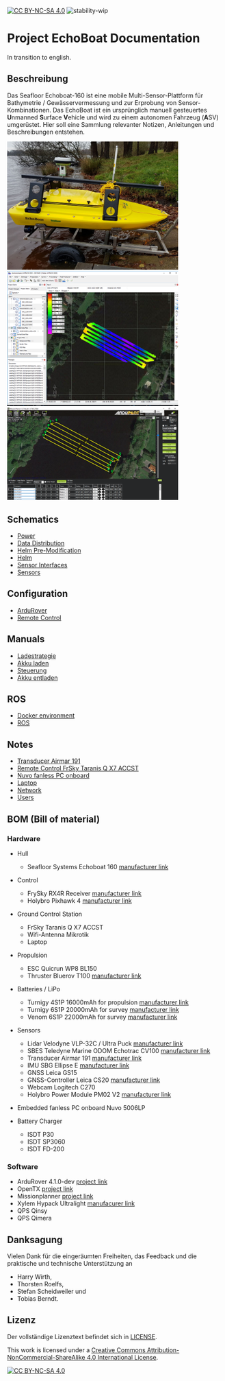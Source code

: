 [![CC BY-NC-SA 4.0][cc-by-nc-sa-shield]][cc-by-nc-sa] 
![stability-wip](https://img.shields.io/badge/stability-work_in_progress-lightgrey.svg) 
# Project EchoBoat Documentation

In transition to english.
## Beschreibung
Das Seafloor Echoboat-160 ist eine mobile Multi-Sensor-Plattform für Bathymetrie / Gewässervermessung und zur Erprobung von Sensor-Kombinationen. Das EchoBoat ist ein ursprünglich manuell gesteuertes **U**nmanned **S**urface **V**ehicle und wird zu einem autonomen Fahrzeug (**A**SV) umgerüstet.
Hier soll eine Sammlung relevanter Notizen, Anleitungen und Beschreibungen entstehen.

<!-- ![Echoboat](./img/echoboat3.jpg) -->
<img src="./img/echoboat3.jpg" alt="Echoboat" width="400">
<img src="./img/hypack-map.png" alt="Hypack map" width="400">
<img src="./img/missionplanner.png" alt="Missionplanner" width="400">

## Schematics
- [Power](./schemes/overview/out/EchoBoatPowerDistributionOverview.png)
- [Data Distribution](./schemes/overview/out/EchoBoatDataDistributionOverview.png)
- [Helm Pre-Modification](./schemes/overview/out/EchoBoatHelmPre-ModificationOverview.png)
- [Helm](./schemes/overview/out/EchoBoatHelmOverview.png)
- [Sensor Interfaces](./schemes/overview/out/EchoBoatSensorInterfaceOverview.png)
- [Sensors](./schemes/overview/out/EchoBoatSensorsOverview.png)

## Configuration
- [ArduRover](./docs/ardupilot/ardurover.md)
- [Remote Control](./docs/remotecontrol/rc.md)

## Manuals
 - [Ladestrategie](./docs/energy/basics.md)
 - [Akku laden](./docs/energy/charging.md)
 - [Steuerung](./docs/remotecontrol/rc.md)
 - [Akku entladen](./docs/energy/discharging.md)

## ROS
 - [Docker environment](./docs/ros_docker/docker.md)
 - [ROS](./docs/ros_docker/ros.md)

## Notes
- [Transducer Airmar 191](./docs/sensors/transducer.md)
- [Remote Control FrSky Taranis Q X7 ACCST](./docs/remotecontrol/rc.md)
- [Nuvo fanless PC onboard](./docs/misc/pc-hardware.md)
- [Laptop](./docs/misc/laptop.md)
- [Network](./docs/misc/network.md)
- [Users](./docs/misc/user.md)

## BOM (Bill of material)
### Hardware
- Hull
  - Seafloor Systems Echoboat 160 [manufacturer link](https://www.seafloorsystems.com/usv)
- Control
  - FrySky RX4R Receiver [manufacturer link](https://www.frsky-rc.com/product/rx4r/)
  - Holybro Pixhawk 4 [manufacturer link](http://www.holybro.com/product/pixhawk-4/)
- Ground Control Station
  - FrSky Taranis Q X7 ACCST
  - Wifi-Antenna Mikrotik
  - Laptop
- Propulsion
  - ESC Quicrun WP8 BL150
  - Thruster Bluerov T100 [manufacturer link](https://bluerobotics.com/store/retired/t100-thruster/)
- Batteries / LiPo
  - Turnigy 4S1P 16000mAh for propulsion [manufacturer link](https://hobbyking.com/de_de/turnigy-high-capacity-16000mah-4s-12c-multi-rotor-lipo-pack-w-xt90.html)
  - Turnigy 6S1P 20000mAh for survey [manufacturer link](https://hobbyking.com/de_de/turnigy-high-capacity-16000mah-4s-12c-multi-rotor-lipo-pack-w-xt90.html)
  - Venom 6S1P 22000mAh for survey [manufacturer link](https://www.venompower.com/venom-22000mah-6s-22-2v-drone-professional-battery-15c-lipo-with-xt150-as150-35000)
- Sensors
  - Lidar Velodyne VLP-32C / Ultra Puck [manufacturer link](https://velodynelidar.com/products/ultra-puck/)
  - SBES Teledyne Marine ODOM Echotrac CV100 [manufacturer link](http://www.teledynemarine.com/singlebeam-hydrographic-echosounders)
  - Transducer Airmar 191 [manufacturer link](https://www.airmar.com/productdescription.html?id=134)
  - IMU SBG Ellipse E [manufacturer link](https://www.sbg-systems.com/products/ellipse-series/#ellipse-e_miniature-ins)
  - GNSS Leica GS15
  - GNSS-Controller Leica CS20 [manufacturer link](https://leica-geosystems.com/de-de/products/gnss-systems/controllers/leica-cs20)
  - Webcam Logitech C270
  - Holybro Power Module PM02 V2 [manufacturer link](http://www.holybro.com/product/power-modulepm02-v3/)
- Embedded fanless PC onboard Nuvo 5006LP

- Battery Charger
  - ISDT P30
  - ISDT SP3060
  - ISDT FD-200

### Software
- ArduRover 4.1.0-dev [project link](https://ardupilot.org/rover/index.html)
- OpenTX [project link](https://www.open-tx.org/)
- Missionplanner [project link](https://ardupilot.org/planner/)
- Xylem Hypack Ultralight [manufacurer link](https://www.hypack.com/product/id-HYPACK-ULTRALITE/HYPACK%c2%ae-ULTRALITE)
- QPS Qinsy
- QPS Qimera


## Danksagung

Vielen Dank für die eingeräumten Freiheiten, das Feedback und die praktische und technische Unterstützung an

- Harry Wirth,
- Thorsten Roelfs,
- Stefan Scheidweiler und
- Tobias Berndt.

<!-- ## Links -->

## Lizenz

Der vollständige Lizenztext befindet sich in [LICENSE][1].

This work is licensed under a
[Creative Commons Attribution-NonCommercial-ShareAlike 4.0 International License][cc-by-nc-sa].

[![CC BY-NC-SA 4.0][cc-by-nc-sa-image]][cc-by-nc-sa]

[cc-by-nc-sa]: http://creativecommons.org/licenses/by-nc-sa/4.0/
[cc-by-nc-sa-image]: https://licensebuttons.net/l/by-nc-sa/4.0/88x31.png
[cc-by-nc-sa-shield]: https://img.shields.io/badge/License-CC%20BY--NC--SA%204.0-lightgrey.svg


[1]: https://github.com/MalteBiermann/EchoBoat/LICENSE